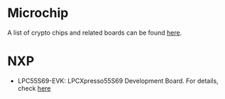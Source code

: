 
# Microchip

A list of crypto chips and related boards can be found [here](https://www.microchip.com/design-centers/security-ics/trust-platform).

# NXP

- LPC55S69-EVK: LPCXpresso55S69 Development Board. For details, check [here](https://www.nxp.com/products/processors-and-microcontrollers/arm-microcontrollers/general-purpose-mcus/lpc5500-cortex-m33/lpcxpresso55s69-development-board:LPC55S69-EVK)
